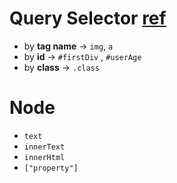 # Query Selector  [ref](https://www.w3schools.com/cssref/trysel.asp)
- by **tag name** -> `img`, `a`
- by **id** -> `#firstDiv` , `#userAge`
- by **class**   -> `.class`

# Node 
- `text`
- `innerText`
- `innerHtml`
- `["property"]`
